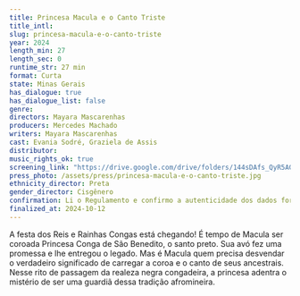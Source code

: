 ```yaml
---
title: Princesa Macula e o Canto Triste
title_intl: 
slug: princesa-macula-e-o-canto-triste
year: 2024
length_min: 27
length_sec: 0
runtime_str: 27 min
format: Curta
state: Minas Gerais
has_dialogue: true
has_dialogue_list: false
genre: 
directors: Mayara Mascarenhas
producers: Mercedes Machado
writers: Mayara Mascarenhas
cast: Evania Sodré, Graziela de Assis
distributor: 
music_rights_ok: true
screening_link: "https://drive.google.com/drive/folders/144sDAfs_QyR5AGtiQLYzand70yS5uteT?usp=sharing"
press_photo: /assets/press/princesa-macula-e-o-canto-triste.jpg
ethnicity_director: Preta
gender_director: Cisgênero
confirmation: Li o Regulamento e confirmo a autenticidade dos dados fornecido nesta ficha de inscrição.
finalized_at: 2024-10-12
---
```


A festa dos Reis e Rainhas Congas está chegando! É tempo de Macula ser coroada Princesa Conga de São Benedito, o santo preto. Sua avó fez uma promessa e lhe entregou o legado. Mas é Macula quem precisa desvendar o verdadeiro significado de carregar a coroa e o canto de seus ancestrais. Nesse rito de passagem da realeza negra congadeira, a princesa adentra o mistério de ser uma guardiã dessa tradição afromineira.
